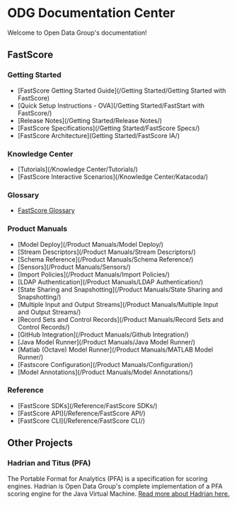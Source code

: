 # ODG Documentation Center

Welcome to Open Data Group's documentation!

<!-- Search Bar -->
<!--<form action="/search.html" method="get">-->
<!--    <label for="search_box">Search</label>-->
<!--    <input type="text" id="search_box" name="query">-->
<!--    <input type="submit" value="search">-->
<!--</form>-->


## FastScore

### Getting Started

- [FastScore Getting Started Guide](/Getting Started/Getting Started with FastScore)
- [Quick Setup Instructions - OVA](/Getting Started/FastStart with FastScore/)
- [Release Notes](/Getting Started/Release Notes/)
- [FastScore Specifications](/Getting Started/FastScore Specs/)
- [FastScore Architecture](Getting Started/FastScore IA/)

### Knowledge Center

- [Tutorials](/Knowledge Center/Tutorials/)
- [FastScore Interactive Scenarios](/Knowledge Center/Katacoda/)

### Glossary

- [FastScore Glossary](/Glossary/)

### Product Manuals

- [Model Deploy](/Product Manuals/Model Deploy/)
- [Stream Descriptors](/Product Manuals/Stream Descriptors/)
- [Schema Reference](/Product Manuals/Schema Reference/)
- [Sensors](/Product Manuals/Sensors/)
- [Import Policies](/Product Manuals/Import Policies/)
- [LDAP Authentication](/Product Manuals/LDAP Authentication/)
- [State Sharing and Snapshotting](/Product Manuals/State Sharing and Snapshotting/)
- [Multiple Input and Output Streams](/Product Manuals/Multiple Input and Output Streams/)
- [Record Sets and Control Records](/Product Manuals/Record Sets and Control Records/)
- [GitHub Integration](/Product Manuals/Github Integration/)
- [Java Model Runner](/Product Manuals/Java Model Runner/)
- [Matlab (Octave) Model Runner](/Product Manuals/MATLAB Model Runner/)
- [Fastscore Configuration](/Product Manuals/Configuration/)
- [Model Annotations](/Product Manuals/Model Annotations/)

### Reference

- [FastScore SDKs](/Reference/FastScore SDKs/)
- [FastScore API](/Reference/FastScore API/)
- [FastScore CLI](/Reference/FastScore CLI/)

## Other Projects

### Hadrian and Titus (PFA)

The Portable Format for Analytics (PFA) is a specification for scoring engines.
Hadrian is Open Data Group's complete implementation of a PFA scoring engine for
the Java Virtual Machine. [Read more about Hadrian here.](Hadrian)

